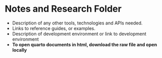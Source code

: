 # Notes and Research Folder

- Description of any other tools, technologies and APIs needed.
- Links to reference guides, or examples.
- Description of development environment or link to development environment
- **To open quarto documents in html, download the raw file and open locally**
